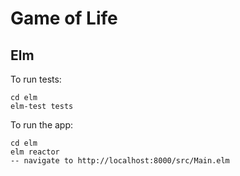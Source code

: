 Game of Life
===

Elm
---

To run tests:

    cd elm
    elm-test tests

To run the app:

    cd elm
    elm reactor
    -- navigate to http://localhost:8000/src/Main.elm
